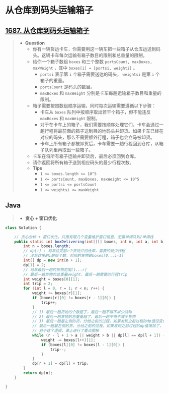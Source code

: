 # 从仓库到码头运输箱子

## [1687. 从仓库到码头运输箱子](https://leetcode.cn/problems/delivering-boxes-from-storage-to-ports/)

> - **Question**
>   - 你有一辆货运卡车，你需要用这一辆车把一些箱子从仓库运送到码头。这辆卡车每次运输有箱子数目的限制和总重量的限制。
>   - 给你一个箱子数组 `boxes` 和三个整数 `portsCount, maxBoxes, maxWeight` ，其中 `boxes[i] = [ports​​i​, weighti]` 。
>     - `portsi` 表示第 `i` 个箱子需要送达的码头， `weightsi` 是第 `i` 个箱子的重量。
>     - `portsCount` 是码头的数目。
>     - `maxBoxes` 和 `maxWeight` 分别是卡车每趟运输箱子数目和重量的限制。
>   - 箱子需要按照数组顺序运输，同时每次运输需要遵循以下步骤：
>     - 卡车从 `boxes` 队列中按顺序取出若干个箱子，但不能违反 `maxBoxes` 和 `maxWeight` 限制。
>     - 对于在卡车上的箱子，我们需要按顺序处理它们，卡车会通过一趟行程将最前面的箱子送到目的地码头并卸货。如果卡车已经在对应的码头，那么不需要额外行程，箱子也会立马被卸货。
>     - 卡车上所有箱子都被卸货后，卡车需要一趟行程回到仓库，从箱子队列里再取出一些箱子。
>   - 卡车在将所有箱子运输并卸货后，最后必须回到仓库。
>   - 请你返回将所有箱子送到相应码头的最少行程次数。
>   - **Tips**
>     - `1 <= boxes.length <= 10^5`
>     - `1 <= portsCount, maxBoxes, maxWeight <= 10^5`
>     - `1 <= ports​​i <= portsCount`
>     - `1 <= weightsi <= maxWeight`

## Java

> - **贪心 + 窗口优化**

```java
class Solution {

    // 贪心分析 + 窗口优化，只用有限几个变量维护窗口信息，无需单调队列/单调栈
    public static int boxDelivering(int[][] boxes, int m, int a, int b) {
        int n = boxes.length;
        // dp[i] : 马车拉完前i个货物并回仓库，需要的最少行程
        // 注意这里的i是指个数，对应的货物是boxes[0...i-1]
        int[] dp = new int[n + 1];
        dp[1] = 2;
        // 马车最后一趟的货物范围[l...r]
        // 最后一趟货物的总重量weight，最后一趟需要的行程trip
        int weight = boxes[0][1];
        int trip = 2;
        for (int l = 0, r = 1; r < n; r++) {
            weight += boxes[r][1];
            if (boxes[r][0] != boxes[r - 1][0]) {
                trip++;
            }
            // 1) 最后一趟货物的个数超了，最后一趟不得不减少货物
            // 2) 最后一趟货物的总重量超了，最后一趟不得不减少货物
            // 3) 最后一趟最左侧的货，分给之前的过程，如果发现之前过程的dp值没变化，那就分出去
            // 最后一趟最左侧的货，分给之前的过程，如果发现之前过程的dp值增加了，一定不要分出去
            // 对于这个逻辑，课上进行了重点图解
            while (r - l + 1 > a || weight > b || dp[l] == dp[l + 1]) {
                weight -= boxes[l++][1];
                if (boxes[l][0] != boxes[l - 1][0]) {
                    trip--;
                }
            }
            dp[r + 1] = dp[l] + trip;
        }
        return dp[n];
    }

}
```
